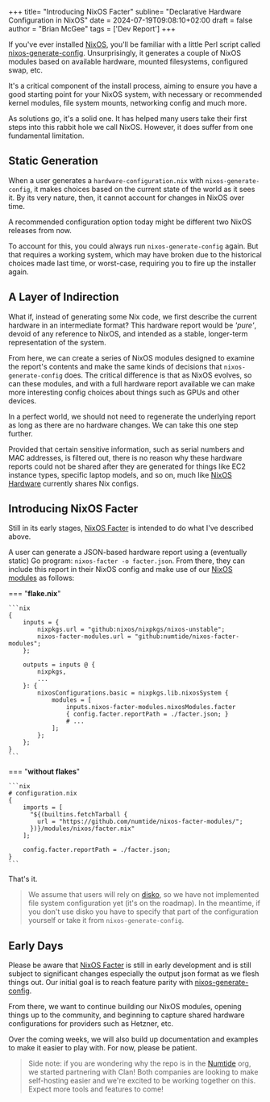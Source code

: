 +++
title= "Introducing NixOS Facter"
subline= "Declarative Hardware Configuration in NixOS"
date = 2024-07-19T09:08:10+02:00
draft = false
author = "Brian McGee"
tags = ['Dev Report']
+++

If you've ever installed [NixOS], you'll be familiar with a little Perl script called [nixos-generate-config]. Unsurprisingly, it generates a couple of NixOS modules based on available hardware, mounted filesystems, configured swap, etc.

It's a critical component of the install process, aiming to ensure you have a good starting point for your NixOS system, with necessary or recommended kernel modules, file system mounts, networking config and much more.

As solutions go, it's a solid one. It has helped many users take their first steps into this rabbit hole we call NixOS. However, it does suffer from one fundamental limitation.

## Static Generation

When a user generates a `hardware-configuration.nix` with `nixos-generate-config`, it makes choices based on the current state of the world as it sees it. By its very nature, then, it cannot account for changes in NixOS over time.

A recommended configuration option today might be different two NixOS releases from now.

To account for this, you could always run `nixos-generate-config` again. But that requires a working system, which may have broken due to the historical choices made last time, or worst-case, requiring you to fire up the installer again.

## A Layer of Indirection

What if, instead of generating some Nix code, we first describe the current hardware in an intermediate format? This hardware report would be _'pure'_, devoid of any reference to NixOS, and intended as a stable, longer-term representation of the system.

From here, we can create a series of NixOS modules designed to examine the report's contents and make the same kinds of decisions that `nixos-generate-config` does. The critical difference is that as NixOS evolves, so can these modules, and with a full hardware report available we can make more interesting config choices about things such as GPUs and other devices.

In a perfect world, we should not need to regenerate the underlying report as long as there are no hardware changes. We can take this one step further.

Provided that certain sensitive information, such as serial numbers and MAC addresses, is filtered out, there is no reason why these hardware reports could not be shared after they are generated for things like EC2 instance types, specific laptop models, and so on, much like [NixOS Hardware] currently shares Nix configs.

## Introducing NixOS Facter

Still in its early stages, [NixOS Facter] is intended to do what I've described above.

A user can generate a JSON-based hardware report using a (eventually static) Go program: `nixos-facter -o facter.json`. From there, they can include this report in their NixOS config and make use of our [NixOS modules](https://github.com/numtide/nixos-facter-modules) as follows:

=== "**flake.nix**"

    ```nix
    {
        inputs = {
            nixpkgs.url = "github:nixos/nixpkgs/nixos-unstable";
            nixos-facter-modules.url = "github:numtide/nixos-facter-modules";
        };

        outputs = inputs @ {
            nixpkgs,
            ...
        }: {
            nixosConfigurations.basic = nixpkgs.lib.nixosSystem {
                modules = [
                    inputs.nixos-facter-modules.nixosModules.facter
                    { config.facter.reportPath = ./facter.json; }
                    # ...
                ];
            };
        };
    }
    ```

=== "**without flakes**"

    ```nix
    # configuration.nix
    {
        imports = [
          "${(builtins.fetchTarball {
            url = "https://github.com/numtide/nixos-facter-modules/";
          })}/modules/nixos/facter.nix"
        ];

        config.facter.reportPath = ./facter.json;
    }
    ```

That's it.

> We assume that users will rely on [disko], so we have not implemented file system configuration yet (it's on the roadmap).
> In the meantime, if you don't use disko you have to specify that part of the configuration yourself or take it from `nixos-generate-config`.

## Early Days

Please be aware that [NixOS Facter] is still in early development and is still subject to significant changes especially the output json format as we flesh things out. Our initial goal is to reach feature parity with [nixos-generate-config].

From there, we want to continue building our NixOS modules, opening things up to the community, and beginning to capture shared hardware configurations for providers such as Hetzner, etc.

Over the coming weeks, we will also build up documentation and examples to make it easier to play with. For now, please be patient.

> Side note: if you are wondering why the repo is in the [Numtide] org, we started partnering with Clan! Both companies are looking to make self-hosting easier and we're excited to be working together on this. Expect more tools and features to come!

[NixOS Facter]: https://github.com/numtide/nixos-facter
[NixOS Hardware]: https://github.com/NixOS/nixos-hardware
[NixOS]: https://nixos.org "Declarative builds and deployments"
[Numtide]: https://numtide.com
[disko]: https://github.com/nix-community/disko
[nixos-generate-config]: https://github.com/NixOS/nixpkgs/blob/dac9cdf8c930c0af98a63cbfe8005546ba0125fb/nixos/modules/installer/tools/nixos-generate-config.pl
